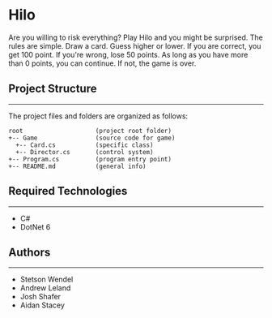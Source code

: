 # Hilo
Are you willing to risk everything? Play Hilo and you might be surprised. The rules are simple. Draw 
a card. Guess higher or lower. If you are correct, you get 100 point. If you're wrong, lose 50 points. As long as you 
have more than 0 points, you can continue. If not, the game is over.

## Project Structure
---
The project files and folders are organized as follows:
```
root                    (project root folder)
+-- Game                (source code for game)
  +-- Card.cs           (specific class)
  +-- Director.cs       (control system)
+-- Program.cs          (program entry point)
+-- README.md           (general info)
```

## Required Technologies
---
* C#
* DotNet 6

## Authors
---
* Stetson Wendel
* Andrew Leland
* Josh Shafer
* Aidan Stacey
